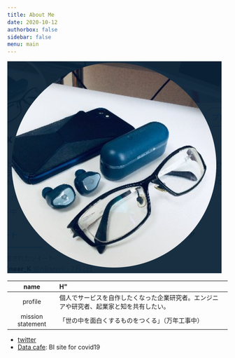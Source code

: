 ```yaml
---
title: About Me
date: 2020-10-12
authorbox: false
sidebar: false
menu: main
---
```


![icon_sm](../icon_sm.png)

|  name  |  H"  |
| :----: | :---- |
|  profile  |  個人でサービスを自作したくなった企業研究者。エンジニアや研究者、起業家と知を共有したい。  |
|  mission statement  |  「世の中を面白くするものをつくる」（万年工事中）  |

- [twitter](https://twitter.com/hllneerk)
- [Data cafe](https://hllneerk.github.io/DataCafe/index.html): BI site for covid19